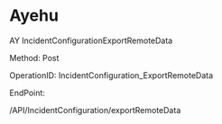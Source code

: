 #     Ayehu


AY IncidentConfigurationExportRemoteData

Method: Post

OperationID: IncidentConfiguration_ExportRemoteData

EndPoint:

/API/IncidentConfiguration/exportRemoteData
